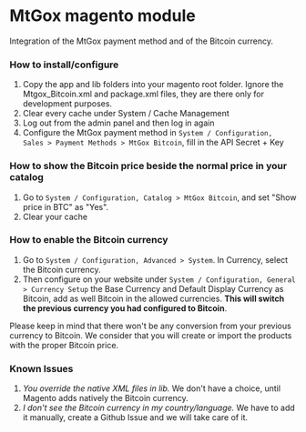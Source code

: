 # MtGox magento module

Integration of the MtGox payment method and of the Bitcoin currency.

### How to install/configure

1. Copy the app and lib folders into your magento root folder. Ignore the Mtgox_Bitcoin.xml and package.xml files, they are there only for development purposes.
2. Clear every cache under System / Cache Management
3. Log out from the admin panel and then log in again
4. Configure the MtGox payment method in `System / Configuration, Sales > Payment Methods > MtGox Bitcoin`, fill in the API Secret + Key

### How to show the Bitcoin price beside the normal price in your catalog

1. Go to `System / Configuration, Catalog > MtGox Bitcoin`, and set "Show price in BTC" as "Yes".
2. Clear your cache

### How to enable the Bitcoin currency

1. Go to `System / Configuration, Advanced > System`. In Currency, select the Bitcoin currency.
2. Then configure on your website under `System / Configuration, General > Currency Setup` the Base Currency and Default Display Currency as Bitcoin, add as well Bitcoin in the allowed currencies. **This will switch the previous currency you had configured to Bitcoin**.

Please keep in mind that there won't be any conversion from your previous currency to Bitcoin. We consider that you will create or import the products with the proper Bitcoin price.

### Known Issues

1. *You override the native XML files in lib.* We don't have a choice, until Magento adds natively the Bitcoin currency.
2. *I don't see the Bitcoin currency in my country/language.* We have to add it manually, create a Github Issue and we will take care of it.